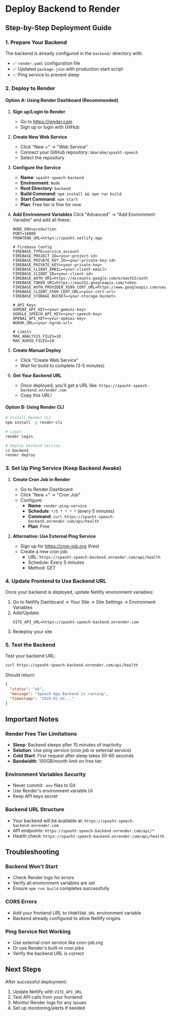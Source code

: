 # Deploy Backend to Render

## Step-by-Step Deployment Guide

### 1. Prepare Your Backend

The backend is already configured in the `backend/` directory with:
- ✅ `render.yaml` configuration file
- ✅ Updated `package.json` with production start script
- ✅ Ping service to prevent sleep

### 2. Deploy to Render

#### Option A: Using Render Dashboard (Recommended)

1. **Sign up/Login to Render**
   - Go to https://render.com
   - Sign up or login with GitHub

2. **Create New Web Service**
   - Click "New +" → "Web Service"
   - Connect your GitHub repository: `Umarahm/spasht-speech`
   - Select the repository

3. **Configure the Service**
   - **Name**: `spasht-speech-backend`
   - **Environment**: `Node`
   - **Root Directory**: `backend`
   - **Build Command**: `npm install && npm run build`
   - **Start Command**: `npm start`
   - **Plan**: Free tier is fine for now

4. **Add Environment Variables**
   Click "Advanced" → "Add Environment Variable" and add all these:
   
   ```
   NODE_ENV=production
   PORT=10000
   FRONTEND_URL=https://spasht.netlify.app
   
   # Firebase Config
   FIREBASE_TYPE=service_account
   FIREBASE_PROJECT_ID=<your-project-id>
   FIREBASE_PRIVATE_KEY_ID=<your-private-key-id>
   FIREBASE_PRIVATE_KEY=<your-private-key>
   FIREBASE_CLIENT_EMAIL=<your-client-email>
   FIREBASE_CLIENT_ID=<your-client-id>
   FIREBASE_AUTH_URI=https://accounts.google.com/o/oauth2/auth
   FIREBASE_TOKEN_URI=https://oauth2.googleapis.com/token
   FIREBASE_AUTH_PROVIDER_X509_CERT_URL=https://www.googleapis.com/oauth2/v1/certs
   FIREBASE_CLIENT_X509_CERT_URL=<your-cert-url>
   FIREBASE_STORAGE_BUCKET=<your-storage-bucket>
   
   # API Keys
   GEMINI_API_KEY=<your-gemini-key>
   GOOGLE_SPEECH_API_KEY=<your-speech-key>
   OPENAI_API_KEY=<your-openai-key>
   NGROK_URL=<your-ngrok-url>
   
   # Limits
   MAX_ANALYSIS_FILES=10
   MAX_AUDIO_FILES=10
   ```

5. **Create Manual Deploy**
   - Click "Create Web Service"
   - Wait for build to complete (3-5 minutes)

6. **Get Your Backend URL**
   - Once deployed, you'll get a URL like: `https://spasht-speech-backend.onrender.com`
   - Copy this URL!

#### Option B: Using Render CLI

```bash
# Install Render CLI
npm install -g render-cli

# Login
render login

# Deploy backend service
cd backend
render deploy
```

### 3. Set Up Ping Service (Keep Backend Awake)

1. **Create Cron Job in Render**
   - Go to Render Dashboard
   - Click "New +" → "Cron Job"
   - Configure:
     - **Name**: `render-ping-service`
     - **Schedule**: `*/5 * * * *` (every 5 minutes)
     - **Command**: `curl https://spasht-speech-backend.onrender.com/api/health`
     - **Plan**: Free

2. **Alternative: Use External Ping Service**
   - Sign up for https://cron-job.org (free)
   - Create a new cron job:
     - URL: `https://spasht-speech-backend.onrender.com/api/health`
     - Schedule: Every 5 minutes
     - Method: GET

### 4. Update Frontend to Use Backend URL

Once your backend is deployed, update Netlify environment variables:

1. Go to Netlify Dashboard → Your Site → Site Settings → Environment Variables
2. Add/Update:
   ```
   VITE_API_URL=https://spasht-speech-backend.onrender.com
   ```
3. Redeploy your site

### 5. Test the Backend

Test your backend URL:
```bash
curl https://spasht-speech-backend.onrender.com/api/health
```

Should return:
```json
{
  "status": "ok",
  "message": "Speech App Backend is running",
  "timestamp": "2025-01-XX..."
}
```

## Important Notes

### Render Free Tier Limitations
- **Sleep**: Backend sleeps after 15 minutes of inactivity
- **Solution**: Use ping service (cron job or external service)
- **Cold Start**: First request after sleep takes 30-60 seconds
- **Bandwidth**: 100GB/month limit on free tier

### Environment Variables Security
- Never commit `.env` files to Git
- Use Render's environment variable UI
- Keep API keys secret

### Backend URL Structure
- Your backend will be available at: `https://spasht-speech-backend.onrender.com`
- API endpoints: `https://spasht-speech-backend.onrender.com/api/*`
- Health check: `https://spasht-speech-backend.onrender.com/api/health`

## Troubleshooting

### Backend Won't Start
- Check Render logs for errors
- Verify all environment variables are set
- Ensure `npm run build` completes successfully

### CORS Errors
- Add your frontend URL to `FRONTEND_URL` environment variable
- Backend already configured to allow Netlify origins

### Ping Service Not Working
- Use external cron service like cron-job.org
- Or use Render's built-in cron jobs
- Verify the backend URL is correct

## Next Steps

After successful deployment:
1. Update Netlify with `VITE_API_URL`
2. Test API calls from your frontend
3. Monitor Render logs for any issues
4. Set up monitoring/alerts if needed

